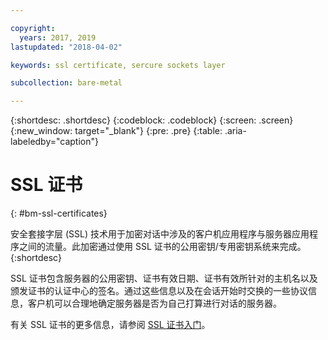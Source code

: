 ```yaml
---

copyright:
  years: 2017, 2019
lastupdated: "2018-04-02"

keywords: ssl certificate, sercure sockets layer

subcollection: bare-metal

---
```


{:shortdesc: .shortdesc}
{:codeblock: .codeblock}
{:screen: .screen}
{:new_window: target="_blank"}
{:pre: .pre}
{:table: .aria-labeledby="caption"}

# SSL 证书
{: #bm-ssl-certificates}

安全套接字层 (SSL) 技术用于加密对话中涉及的客户机应用程序与服务器应用程序之间的流量。此加密通过使用 SSL 证书的公用密钥/专用密钥系统来完成。
{:shortdesc}

SSL 证书包含服务器的公用密钥、证书有效日期、证书有效所针对的主机名以及颁发证书的认证中心的签名。通过这些信息以及在会话开始时交换的一些协议信息，客户机可以合理地确定服务器是否为自己打算进行对话的服务器。

有关 SSL 证书的更多信息，请参阅 [SSL 证书入门](/docs/infrastructure/ssl-certificates?topic=ssl-certificates-getting-started-tutorial)。
